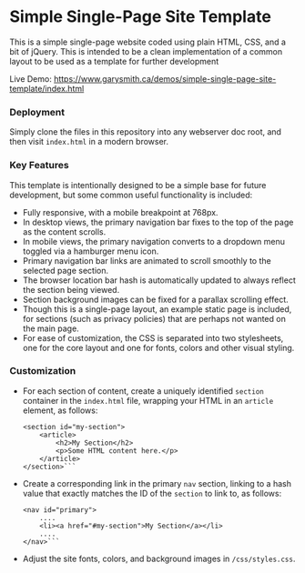 # Simple Single-Page Site Template

This is a simple single-page website coded using plain HTML, CSS, and a bit of jQuery. This is intended to be a clean implementation of a common layout to be used as a template for further development

Live Demo: https://www.garysmith.ca/demos/simple-single-page-site-template/index.html

### Deployment
Simply clone the files in this repository into any webserver doc root, and then visit `index.html` in a modern browser.

### Key Features
This template is intentionally designed to be a simple base for future development, but some common useful functionality is included:
- Fully responsive, with a mobile breakpoint at 768px.
- In desktop views, the primary navigation bar fixes to the top of the page as the content scrolls.
- In mobile views, the primary navigation converts to a dropdown menu toggled via a hamburger menu icon.
- Primary navigation bar links are animated to scroll smoothly to the selected page section.
- The browser location bar hash is automatically updated to always reflect the section being viewed.
- Section background images can be fixed for a parallax scrolling effect.
- Though this is a single-page layout, an example static page is included, for sections (such as privacy policies) that are perhaps not wanted on the main page.
- For ease of customization, the CSS is separated into two stylesheets, one for the core layout and one for fonts, colors and other visual styling.

### Customization

- For each section of content, create a uniquely identified `section` container in the `index.html` file, wrapping your HTML in an `article` element, as follows:

    ```
    <section id="my-section">
		<article>
		    <h2>My Section</h2>
		    <p>Some HTML content here.</p>
		</article>
	</section>```
- Create a corresponding link in the primary `nav` section, linking to a hash value that exactly matches the ID of the `section` to link to, as follows:
    ```
    <nav id="primary">
        ....
		<li><a href="#my-section">My Section</a></li>
		....
	</nav>```
- Adjust the site fonts, colors, and background images in `/css/styles.css`.
	
